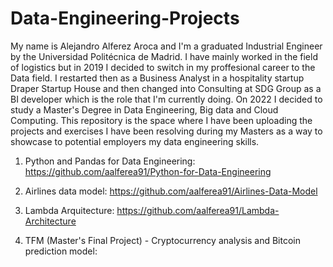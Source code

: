 # Data-Engineering-Projects
My name is Alejandro Alferez Aroca and I'm a graduated Industrial Engineer by the Universidad Politécnica de Madrid. I have mainly worked in the field of logistics but in 2019 I decided to switch in my proffesional career to the Data field. I restarted then as a Business Analyst in a hospitality startup Draper Startup House and then changed into Consulting at SDG Group as a BI developer which is the role that I'm currently doing. On 2022 I decided to study a Master's Degree in Data Engineering, Big data and Cloud Computing. This repository is the space where I have been uploading the projects and exercises I have been resolving during my Masters as a way to showcase to potential employers my data engineering skills.

1. Python and Pandas for Data Engineering: https://github.com/aalferea91/Python-for-Data-Engineering

2. Airlines data model: https://github.com/aalferea91/Airlines-Data-Model

3. Lambda Arquitecture: https://github.com/aalferea91/Lambda-Architecture

4. TFM (Master's Final Project) - Cryptocurrency analysis and Bitcoin prediction model: 
